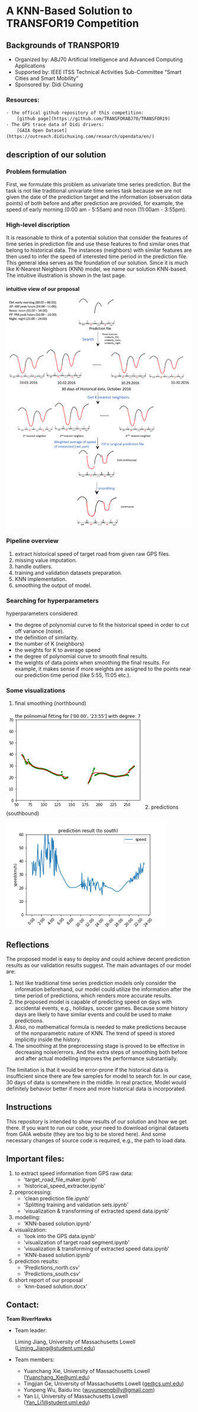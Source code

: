 # A KNN-Based Solution to TRANSFOR19 Competition

## Backgrounds of TRANSPOR19
- Organized by: ABJ70 Artificial Intelligence and Advanced Computing Applications
- Supported by: IEEE ITSS Technical Activities Sub-Committee “Smart Cities and Smart Mobility”
- Sponsored by: Didi Chuxing

### Resources:
	- the offical github repository of this competition: 
		[github page](https://github.com/TRANSFORABJ70/TRANSFOR19)
	- The GPS trace data of Didi drivers:
		[GAIA Open Dataset](https://outreach.didichuxing.com/research/opendata/en/)

## description of our solution
### Problem formulation
First, we formulate this problem as univariate time series prediction. But the task is not like traditional 
univariate time series task because we are not given the date of the prediction target and the information 
(observation data points) of both before and after prediction are provided, for example, the speed of early 
morning (0:00 am - 5:55am) and noon (11:00am - 3:55pm). 
### High-level discription
It is reasonable to think of a potential solution that consider the features of time series in prediction file and use these features to find similar ones that belong to historical data. The instances (neighbors) with similar features are then used to infer the speed of interested time period in the prediction file. This general idea serves as the foundation of our solution. Since it is much like K-Nearest Neighbors (KNN) model, we name our solution KNN-based. The intuitive illustration is shown in the last page.
#### intuitive view of our proposal
![alt text](proposal_graphic_view.png "Title")
### Pipeline overview
1. extract historical speed of target road from given raw GPS files.
2. missing value imputation.
3. handle outliers.
4. training and validation datasets preparation.
5. KNN implementation.
6. smoothing the output of model.
### Searching for hyperparameters
hyperparameters considered:
- the degree of polynomial curve to fit the historical speed in order to cut off variance (noise).
- the definition of similarity. 
- the number of K (neighbors)
- the weights for K to average speed
- the degree of polynomial curve to smooth final results.
- the weights of data points when smoothing the final results. For example, it makes sense if more weights are assigned to the points near our prediction time period (like 5:55, 11:05 etc.).
### Some visualizations
1. final smoothing (northbound)

![alt text](smoothing_north.png "Title")
2. predictions (southbound)

![alt text](prediction_south.png "Title")

## Reflections
The proposed model is easy to deploy and could achieve decent prediction results as our validation results suggest. The main advantages of our model are:

1. Not like traditional time series prediction models only consider the information beforehand, our model could utilize the information after the time period of predictions, which renders more accurate results. 
2. the proposed model is capable of predicting speed on days with accidental events, e.g., holidays, soccer games. Because some history days are likely to have similar events and could be used to make predictions.
3. Also, no mathematical formula is needed to make predictions because of the nonparametric nature of KNN. The trend of speed is stored implicitly inside the history. 
4. The smoothing at the preprocessing stage is proved to be effective in decreasing noise/errors. And the extra steps of smoothing both before and after actual modelling improves the performance substantially.

The limitation is that it would be error-prone if the historical data is insufficient since there are few samples for model to search for. In our case, 30 days of data is somewhere in the middle. In real practice, Model would definitely behavior better if more and more historical data is incorporated.

## Instructions
This repository is intended to show results of our solution and how we get there. If you want to run our
code, your need to download original datasets from GAIA website (they are too big to be stored here). And 
some necessary changes of source code is required, e.g., the path to load data.

## Important files:
1. to extract speed information from GPS raw data:
	- 'target_road_file_maker.ipynb'
	- 'historical_speed_extracter.ipynb'
2. preprocessing:
	- 'clean prediction file.ipynb'
	- 'Splitting training and validation sets.ipynb'
	- 'visualization & transforming of extracted speed data.ipynb'
3. modelling:
	- 'KNN-based solution.ipynb'
4. visualization:
	- 'look into the GPS data.ipynb' 
	- 'visualization of target road segment.ipynb'
	- 'visualization & transforming of extracted speed data.ipynb'
	- 'KNN-based solution.ipynb' 
5. prediction results:
	- 'Predictions_north.csv'
	- 'Predictions_south.csv'
6. short report of our proposal
	- 'knn-based solution.docx'

## Contact:
**Team RiverHawks** 

- Team leader: 
	
	Liming Jiang, University of Massachusetts Lowell (Liming_Jiang@student.uml.edu)

- Team members: 
	- Yuanchang Xie, University of Massachusetts Lowell (Yuanchang_Xie@uml.edu)
	- Tingjian Ge, University of Massachusetts Lowell  (ge@cs.uml.edu)
	- Yunpeng Wu, Baidu Inc (wuyunpengbilly@gmail.com)
	- Yan Li, University of Massachusetts Lowell  (Yan_Li1@student.uml.edu)


